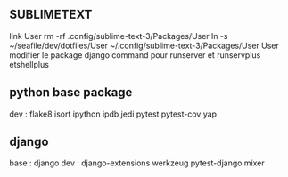 ## SUBLIMETEXT
link User
rm -rf .config/sublime-text-3/Packages/User
ln -s ~/seafile/dev/dotfiles/User ~/.config/sublime-text-3/Packages/User
User
modifier le package django command pour runserver et runservplus etshellplus


## python base package
dev : flake8 isort ipython ipdb jedi pytest pytest-cov yap

## django
base : django
dev : django-extensions werkzeug pytest-django mixer


